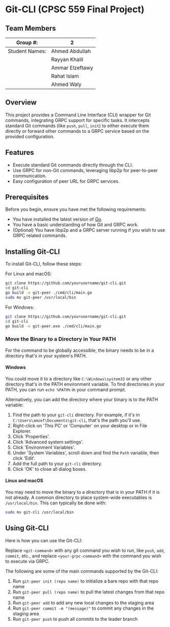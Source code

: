 # Git-CLI (CPSC 559 Final Project)

## Team Members

| Group \#:      |  2   |
| -------------- | --- |
| Student Names: | Ahmed Abdullah |
|                | Rayyan Khalil |
|                | Ammar Elzeftawy |
|                | Rahat Islam |
|                | Ahmed Waly |

## Overview

This project provides a Command Line Interface (CLI) wrapper for Git commands, integrating GRPC support for specific tasks. It intercepts standard Git commands (like `push`, `pull`, `init`) to either execute them directly or forward other commands to a GRPC service based on the provided configuration.

## Features

- Execute standard Git commands directly through the CLI.
- Use GRPC for non-Git commands, leveraging libp2p for peer-to-peer communication.
- Easy configuration of peer URL for GRPC services.

## Prerequisites

Before you begin, ensure you have met the following requirements:
- You have installed the latest version of [Go](https://golang.org/dl/).
- You have a basic understanding of how Git and GRPC work.
- (Optional) You have libp2p and a GRPC server running if you wish to use GRPC related commands.

## Installing Git-CLI

To install Git-CLI, follow these steps:

For Linux and macOS:

```bash
git clone https://github.com/yourusername/git-cli.git
cd git-cli
go build -o git-peer ./cmd/cli/main.go
sudo mv git-peer /usr/local/bin
```

For Windows:

```bash
git clone https://github.com/yourusername/git-cli.git
cd git-cli
go build -o git-peer.exe ./cmd/cli/main.go
```

### Move the Binary to a Directory in Your PATH

For the command to be globally accessible, the binary needs to be in a directory that's in your system's PATH.

#### Windows

You could move it to a directory like `C:\Windows\system32` or any other directory that's in the PATH environment variable. To find directories in your PATH, you can run `echo %PATH%` in your command prompt.

Alternatively, you can add the directory where your binary is to the PATH variable:

1. Find the path to your `git-cli` directory. For example, if it's in `C:\Users\amzef\Documents\git-cli`, that's the path you'll use.
2. Right-click on 'This PC' or 'Computer' on your desktop or in File Explorer.
3. Click 'Properties'.
4. Click 'Advanced system settings'.
5. Click 'Environment Variables'.
6. Under 'System Variables', scroll down and find the `Path` variable, then click 'Edit'.
7. Add the full path to your `git-cli` directory.
8. Click 'OK' to close all dialog boxes.

#### Linux and macOS

You may need to move the binary to a directory that is in your PATH if it is not already. A common directory to place system-wide executables is `/usr/local/bin`. This can typically be done with:

```bash
sudo mv git-cli /usr/local/bin
```

## Using Git-CLI

Here is how you can use the Git-CLI:

Replace `<git-command>` with any git command you wish to run, like `push`, `add`, `commit`, etc., and replace `<your-grpc-command>` with the command you wish to execute via GRPC.

The following are some of the main commands supported by the Git-CLI:

1. Run `git-peer init (repo name)` to initialize a bare repo with that repo name
2. Run `git-peer pull (repo name)` to pull the latest changes from that repo name
3. Run `git-peer add` to add any new local changes to the staging area
4. Run `git-peer commit -m "(message)"` to commit any changes in the staging area
5. Run `git-peer push` to push all commits to the leader branch
